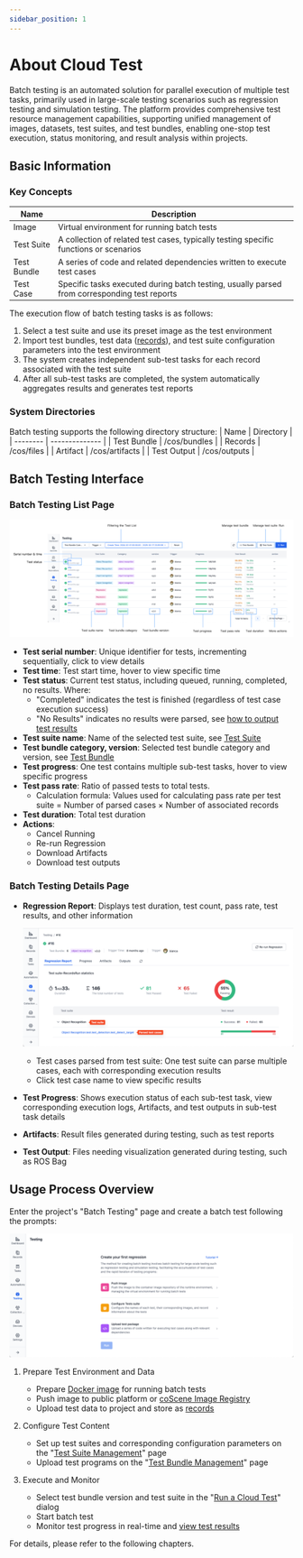 ```yaml
---
sidebar_position: 1
---
```


# About Cloud Test

Batch testing is an automated solution for parallel execution of multiple test tasks, primarily used in large-scale testing scenarios such as regression testing and simulation testing. The platform provides comprehensive test resource management capabilities, supporting unified management of images, datasets, test suites, and test bundles, enabling one-stop test execution, status monitoring, and result analysis within projects.

## Basic Information

### Key Concepts

| Name        | Description                                                                                  |
| ----------- | -------------------------------------------------------------------------------------------- |
| Image       | Virtual environment for running batch tests                                                  |
| Test Suite  | A collection of related test cases, typically testing specific functions or scenarios        |
| Test Bundle | A series of code and related dependencies written to execute test cases                      |
| Test Case   | Specific tasks executed during batch testing, usually parsed from corresponding test reports |

The execution flow of batch testing tasks is as follows:

1. Select a test suite and use its preset image as the test environment
2. Import test bundles, test data ([records](../../collaboration/record/1-quick-start-record.md)), and test suite configuration parameters into the test environment
3. The system creates independent sub-test tasks for each record associated with the test suite
4. After all sub-test tasks are completed, the system automatically aggregates results and generates test reports

### System Directories

Batch testing supports the following directory structure:
| Name | Directory |
| -------- | -------------- |
| Test Bundle | /cos/bundles |
| Records | /cos/files |
| Artifact | /cos/artifacts |
| Test Output | /cos/outputs |

## Batch Testing Interface

### Batch Testing List Page

![regression-list](./img/regression-list.png)

- **Test serial number**: Unique identifier for tests, incrementing sequentially, click to view details
- **Test time**: Test start time, hover to view specific time
- **Test status**: Current test status, including queued, running, completed, no results. Where:
  - "Completed" indicates the test is finished (regardless of test case execution success)
  - "No Results" indicates no results were parsed, see [how to output test results](./6-status-and-output.md)
- **Test suite name**: Name of the selected test suite, see [Test Suite](./3-config-management.md)
- **Test bundle category, version**: Selected test bundle category and version, see [Test Bundle](./4-test-bundle-management.md)
- **Test progress**: One test contains multiple sub-test tasks, hover to view specific progress
- **Test pass rate**: Ratio of passed tests to total tests.
  - Calculation formula: Values used for calculating pass rate per test suite = Number of parsed cases × Number of associated records
- **Test duration**: Total test duration
- **Actions**:
  - Cancel Running
  - Re-run Regression
  - Download Artifacts
  - Download test outputs

### Batch Testing Details Page

- **Regression Report**: Displays test duration, test count, pass rate, test results, and other information

  ![regression-detail_1](./img/regression-detail_1.png)

  - Test cases parsed from test suite: One test suite can parse multiple cases, each with corresponding execution results
  - Click test case name to view specific results

- **Test Progress**: Shows execution status of each sub-test task, view corresponding execution logs, Artifacts, and test outputs in sub-test task details
- **Artifacts**: Result files generated during testing, such as test reports
- **Test Output**: Files needing visualization generated during testing, such as ROS Bag

## Usage Process Overview

Enter the project's "Batch Testing" page and create a batch test following the prompts:

![regression-intro](./img/regression-intro.png)

1. Prepare Test Environment and Data

   - Prepare [Docker image](../../image/1-about-docker-image.md) for running batch tests
   - Push image to public platform or [coScene Image Registry](../../image/3-push-image.md)
   - Upload test data to project and store as [records](../../collaboration/record/1-quick-start-record.md)

2. Configure Test Content

   - Set up test suites and corresponding configuration parameters on the "[Test Suite Management](./3-config-management.md)" page
   - Upload test programs on the "[Test Bundle Management](./4-test-bundle-management.md)" page

3. Execute and Monitor
   - Select test bundle version and test suite in the "[Run a Cloud Test](./5-run.md)" dialog
   - Start batch test
   - Monitor test progress in real-time and [view test results](./6-status-and-output.md#viewing-test-results)

For details, please refer to the following chapters.
